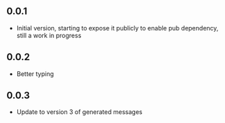 ## 0.0.1

- Initial version, starting to expose it publicly to enable pub dependency, still a work in progress

## 0.0.2

- Better typing
  
## 0.0.3

- Update to version 3 of generated messages